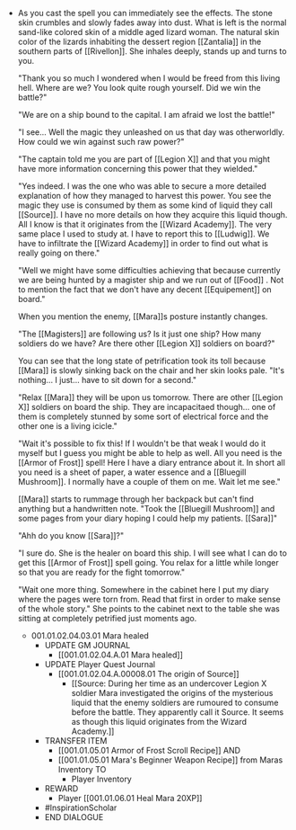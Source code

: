 - As you cast the spell you can immediately see the effects. The stone skin crumbles and slowly fades away into dust. What is left is the normal sand-like colored skin of a middle aged lizard woman. The natural skin color of the lizards inhabiting the dessert region [[Zantalia]] in the southern parts of [[Rivellon]]. She inhales deeply, stands up and turns to you.
  
  "Thank you so much I wondered when I would be freed from this living hell. Where are we? You look quite rough yourself. Did we win the battle?"
  
  "We are on a ship bound to the capital. I am afraid we lost the battle!"
  
  "I see… Well the magic they unleashed on us that day was otherworldly. How could we win against such raw power?"
  
  "The captain told me you are part of [[Legion X]] and that you might have more information concerning this power that they wielded."
  
  "Yes indeed. I was the one who was able to secure a more detailed explanation of how they managed to harvest this power. You see the magic they use is consumed by them as some kind of liquid they call [[Source]]. I have no more details on how they acquire this liquid though. All I know is that it originates from the [[Wizard Academy]]. The very same place I used to study at. I have to report this to [[Ludwig]]. We have to infiltrate the [[Wizard Academy]] in order to find out what is really going on there."
  
  "Well we might have some difficulties achieving that because currently we are being hunted by a magister ship and we run out of [[Food]] . Not to mention the fact that we don't have any decent [[Equipement]] on board."
  
  When you mention the enemy, [[Mara]]s posture instantly changes.
  
  "The [[Magisters]] are following us? Is it just one ship? How many soldiers do we have? Are there other [[Legion X]] soldiers on board?"
  
  You can see that the long state of petrification took its toll because [[Mara]] is slowly sinking back on the chair and her skin looks pale. "It's nothing… I just… have to sit down for a second."
  
  "Relax [[Mara]] they will be upon us tomorrow. There are other [[Legion X]] soldiers on board the ship. They are incapacitaed though… one of them is completely stunned by some sort of electrical force and the other one is a living icicle."
  
  "Wait it's possible to fix this! If I wouldn't be that weak I would do it myself but I guess you might be able to help as well. All you need is the [[Armor of Frost]] spell! Here I have a diary entrance about it. In short all you need is a sheet of paper, a water essence and a [[Bluegill Mushroom]]. I normally have a couple of them on me. Wait let me see."
  
  [[Mara]] starts to rummage through her backpack but can't find anything but a handwritten note. "Took the [[Bluegill Mushroom]] and some pages from your diary hoping I could help my patients. [[Sara]]" 
  
  "Ahh do you know [[Sara]]?"
  
  "I sure do. She is the healer on board this ship. I will see what I can do to get this [[Armor of Frost]] spell going. You relax for a little while longer so that you are ready for the fight tomorrow."
  
  "Wait one more thing. Somewhere in the cabinet here I put my diary where the pages were torn from. Read that first in order to make sense of the whole story." She points to the cabinet next to the table she was sitting at completely petrified just moments ago.
	- 001.01.02.04.03.01 Mara healed
		- UPDATE GM JOURNAL
			- [[001.01.02.04.A.01 Mara healed]]
		- UPDATE Player Quest Journal
			- [[001.01.02.04.A.00008.01 The origin of Source]]
				- [[Source: During her time as an undercover Legion X soldier Mara investigated the origins of the mysterious liquid that the enemy soldiers are rumoured to consume before the battle. They apparently call it Source. It seems as though this liquid originates from the Wizard Academy.]]
		- TRANSFER ITEM
			- [[001.01.05.01 Armor of Frost Scroll Recipe]] AND
			- [[001.01.05.01 Mara's Beginner Weapon Recipe]] from Maras Inventory TO
				- Player Inventory
		- REWARD
			- Player [[001.01.06.01 Heal Mara 20XP]]
		- #InspirationScholar
		- END DIALOGUE